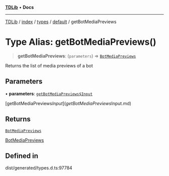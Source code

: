 [**TDLib**](../../../../../../README.md) • **Docs**

***

[TDLib](../../../../../../modules.md) / [index](../../../../../README.md) / [types](../../../README.md) / [default](../README.md) / getBotMediaPreviews

# Type Alias: getBotMediaPreviews()

> **getBotMediaPreviews**: (`parameters`) => [`BotMediaPreviews`](BotMediaPreviews-1.md)

Returns the list of media previews of a bot

## Parameters

• **parameters**: [`getBotMediaPreviews$Input`](getBotMediaPreviews$Input.md)

[getBotMediaPreviews$Input](getBotMediaPreviews$Input.md)

## Returns

[`BotMediaPreviews`](BotMediaPreviews-1.md)

[BotMediaPreviews](BotMediaPreviews-1.md)

## Defined in

dist/generated/types.d.ts:97784
